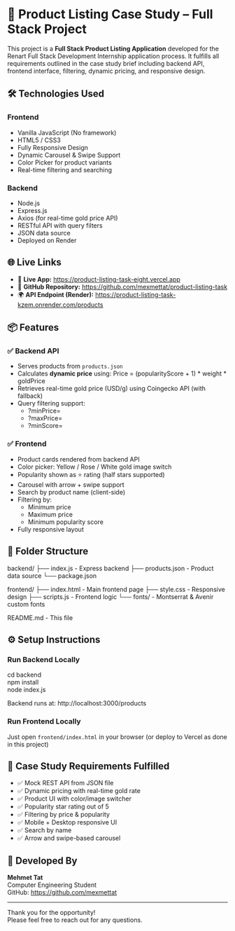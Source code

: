 # 💍 Product Listing Case Study – Full Stack Project

This project is a **Full Stack Product Listing Application** developed for the Renart Full Stack Development Internship application process. It fulfills all requirements outlined in the case study brief including backend API, frontend interface, filtering, dynamic pricing, and responsive design.

## 🛠 Technologies Used

### Frontend
- Vanilla JavaScript (No framework)
- HTML5 / CSS3
- Fully Responsive Design
- Dynamic Carousel & Swipe Support
- Color Picker for product variants
- Real-time filtering and searching

### Backend
- Node.js
- Express.js
- Axios (for real-time gold price API)
- RESTful API with query filters
- JSON data source
- Deployed on Render

## 🌐 Live Links

- 🔗 **Live App:** https://product-listing-task-eight.vercel.app
- 🧠 **GitHub Repository:** https://github.com/mexmettat/product-listing-task
- 🌍 **API Endpoint (Render):** https://product-listing-task-kzem.onrender.com/products

## 📦 Features

### ✅ Backend API
- Serves products from `products.json`
- Calculates **dynamic price** using:
  Price = (popularityScore + 1) * weight * goldPrice
- Retrieves real-time gold price (USD/g) using Coingecko API (with fallback)
- Query filtering support:
  - ?minPrice=
  - ?maxPrice=
  - ?minScore=

### ✅ Frontend
- Product cards rendered from backend API
- Color picker: Yellow / Rose / White gold image switch
- Popularity shown as ⭐ rating (half stars supported)
- Carousel with arrow + swipe support
- Search by product name (client-side)
- Filtering by:
  - Minimum price
  - Maximum price
  - Minimum popularity score
- Fully responsive layout

## 📁 Folder Structure

backend/
├── index.js               - Express backend
├── products.json          - Product data source
└── package.json

frontend/
├── index.html             - Main frontend page
├── style.css              - Responsive design
├── scripts.js             - Frontend logic
└── fonts/                 - Montserrat & Avenir custom fonts

README.md                 - This file

## ⚙️ Setup Instructions

### Run Backend Locally
cd backend  
npm install  
node index.js

Backend runs at: http://localhost:3000/products

### Run Frontend Locally
Just open `frontend/index.html` in your browser (or deploy to Vercel as done in this project)

## 📄 Case Study Requirements Fulfilled

- ✅ Mock REST API from JSON file
- ✅ Dynamic pricing with real-time gold rate
- ✅ Product UI with color/image switcher
- ✅ Popularity star rating out of 5
- ✅ Filtering by price & popularity
- ✅ Mobile + Desktop responsive UI
- ✅ Search by name
- ✅ Arrow and swipe-based carousel

## 👤 Developed By

**Mehmet Tat**  
Computer Engineering Student  
GitHub: https://github.com/mexmettat

---

Thank you for the opportunity!  
Please feel free to reach out for any questions.
